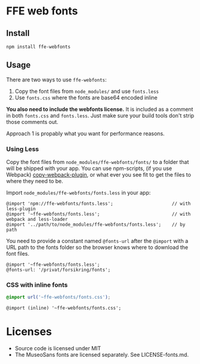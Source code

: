 # FFE web fonts

## Install

```
npm install ffe-webfonts
```

## Usage

There are two ways to use `ffe-webfonts`:

1. Copy the font files from `node_modules/` and use `fonts.less`
2. Use `fonts.css` where the fonts are base64 encoded inline

**You also need to include the webfonts license.** It is included as a comment in both `fonts.css` and `fonts.less`.
Just make sure your build tools don't strip those comments out.

Approach 1 is propably what you want for performance reasons.

### Using Less

Copy the font files from `node_modules/ffe-webfonts/fonts/` to a folder that will be shipped with your app. You can use
npm-scripts, (if you use Webpack) [copy-webpack-plugin](https://github.com/webpack-contrib/copy-webpack-plugin), or what
ever you see fit to get the files to where they need to be.

Import `node_modules/ffe-webfonts/fonts.less` in your app:

```less
@import 'npm://ffe-webfonts/fonts.less';                      // with less-plugin
@import '~ffe-webfonts/fonts.less';                           // with webpack and less-loader
@import '../path/to/node_modules/ffe-webfonts/fonts.less';    // by path
```

You need to provide a constant named `@fonts-url` after the `@import` with a URL path to the fonts folder so the browser
knows where to download the font files.

```less
@import '~ffe-webfonts/fonts.less';
@fonts-url: '/privat/forsikring/fonts';
```

### CSS with inline fonts

```css
@import url('~ffe-webfonts/fonts.css');
```

```less
@import (inline) '~ffe-webfonts/fonts.css';
```

# Licenses

* Source code is licensed under MIT
* The MuseoSans fonts are licensed separately. See LICENSE-fonts.md.
